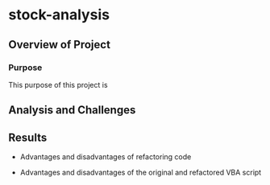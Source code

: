 # stock-analysis


## Overview of Project


### Purpose
This purpose of this project is 

## Analysis and Challenges



## Results

- Advantages and disadvantages of refactoring code

- Advantages and disadvantages of the original and refactored VBA script
